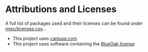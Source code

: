 # Attributions and Licenses

A full list of packages used and their licenses can be found under [misc/licenses.csv](./misc/licences.csv)...

- This project uses [caniuse.com](https://github.com/browserslist/caniuse-lite)
- This project uses software containing the [BlueOak license](https://blueoakcouncil.org/license/1.0.0.)

